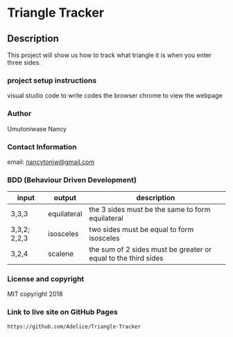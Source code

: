 # Triangle Tracker

## Description

 This project will show us how to track what triangle it is when you enter three sides.
 
 ### project setup instructions

 visual studio code to write codes
 the browser chrome to view the webpage

 ### Author

 Umutoniwase Nancy 

 ### Contact Information

 email: nancytoniw@gmail.com

 ### BDD (Behaviour Driven Development)


| input        | output      | description                                                    |
|--------------|-------------|----------------------------------------------------------------|
| 3,3,3        | equilateral | the 3 sides must be the same to form equilateral               |
| 3,3,2; 2,2,3 | isosceles   | two sides must be equal to form isosceles                      |
| 3,2,4        | scalene     | the sum of 2 sides must be greater or equal to the third sides |

### License and copyright

MIT copyright 2018

### Link to live site on GitHub Pages

```https://github.com/Adelice/Triangle-Tracker```